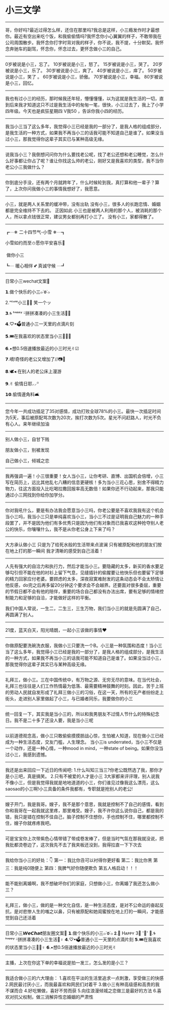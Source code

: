 # 小三文学

***

哥，你好吗?最近过得怎么样，还住在那里吗?我总是这样，小三瘾发作时才最想你。最近有空出来吃个饭，和我偷偷情吗?我怀念你小心翼翼的样子，不敢带我在公司周围散步。我怀念你打字时背对我的样子，你不说，我不提，十分默契。我怀念奔驰车的副驾，怀念你，怀念过去，更怀念做小三的自己。

***

0岁被说是小三，忘了。 10岁被说是小三，怒了。 15岁被说是小三，哭了。 20岁被说是小三，乐了。 30岁被说是小三，爽了。 40岁被说是小三，痒了。 50岁被说是小三，笑了 。 60岁被说是小三，骄傲。 70岁被说是小三，幸福。 80岁被说是小三，回忆。

***

我也有过小三的经历，那时候我还年轻，懵懂懂懂，以为这就是我生活的一切，直到后来我才知道这只不过是我生活中的匆匆一笔，很快，小三过去了，我上了小学四年级。今天也是疯狂星期四 V我50 ，告诉你我小四的经历。

***

我当小三当了这么多年，我觉得小三已经是我的一部分了，是我人格的组成部分，是我生活的一种方式，如果我不再当小三的话我可能不知道自己是谁了。如果没当过小三，那我觉得你这辈子其实已与某种高级无缘。

***

说我当小三？我倒想问问你为什么要找老公呢，找了老公还想和老公睡觉，怎么什么好事都让你占了呢？谁让你找这么帅的老公，刚好又是我喜欢的类型，我不当你老公小三我做什么？

***

你到底分手没，还有两个月就跨年了，什么时候轮到我，真打算和他一辈子？算了，上次你问我做小三的事情我想好了，我愿意。

***

小三，就是两人关系里的缓冲带，没有出轨 没有小三，很多人的长跑恋情、婚姻都是完全维持不下去的。 正因如此 小三也是被两人利用的那个人，被消耗的那个人，所以拿点钱很正常，建议男女都别再打小三了。 没有小三，家都得散了。

***

┏┈❄ 二十四节气-小雪 ❄┈┓

小雪如约而至⛄愿你平安喜乐🍥

​                做你小三

┗┈ 暖心相伴 💕 真诚守候 ┈┛

***

日常小三wechat文案🏪

𝟭.做个快乐的小三๐˙Ⱉ˙๐

2.“ᶜᵘᵗᵉ小三🧏🏻 笑一个ッ

𝟯.🌀 ʰᵃᵖᵖʸ ᵕ̈拼拼凑凑的小三生活💁‍♀️

𝟰.♡•🗳普通小三一天里的点滴片刻

𝟱.🎟在我喜欢的状态里当小三🙇🏻‍♀️

𝟲.▪想0.5倍速播放最近的小三时光✌︎☑

𝟳.嘀!奇怪的老公又增加了//📷🌷

𝟴.🕊◂ 在别人的老公床上漫游

𝟵.✌︎ 偷情日耶⸝⸝꙳

𝟭𝟬.偷情邊角料🛋

***

您今年一共成功插足了35对感情，成功打败全球78%的小三。最快一次插足时间为5天，事后被原配骂次数为20次，挨打次数为5次。星光不问赶路人，时光不负有心人。来年继续加油 

***

别人做小三，自甘下贱

朋友做小三，别被发现

自己做小三，倾城之恋

***

我再强调一遍！小三很重要！女人当小三，让你考研、直博、出国机会倍增，小三写在简历上，远比其他乱七八糟的信息更硬核！多为当小三花心思，别舍不得精力物力，往这方面投入比吃喝拉撒回报率高无数倍！如果你还不行动起来，那我只能通过小三网找到你给你加学分。

***

你对我吼什么，要是有办法我会愿意当小三吗，你老公要是不喜欢我我有这个机会当小三吗，我当小三只是单纯喜欢当小三，当小三不过是证明我自己魅力的一种手段罢了，并不是因为他们有多优秀只是因为他们有对象而已我喜欢这种抢夺别人老公的快乐，你嚷嚷什么，我不是从你老公身上下来了吗？

***

大方承认做小三 只是为了给死水般的生活带来点波澜 只有被原配和他的朋友们按在地上打的那一瞬间 我才清晰的感受到自己活着！

***

人先有强大的自洽力和执行力，然后才能当小三。要隐藏的太多，新买的香水要足够勾引但不能在他的衬衫上留下气息，见缝插针的偷腥要让他快乐但也要留下足够的精力回家应付老婆。要顾虑的太多，深夜寂寞难耐发的这条动态会不会太矫情让他反感，do完之后再多留20分钟这个要求会不会越界。还要面对很多委屈，重要的节假日都不会有他的陪伴，重要的场合自己都没有办法出席，要有足够的情绪控制能力和足够的自洽，才能做好这样的平衡。



我们中国人常说，一生二，二生三，三生万物，我们当小三的就是先圆满了自己，再圆满了别人。

***

21度，蓝天白天，阳光晴朗，一起小三该做的事情❤️

***

你做原配要洗碗洗衣服，我做小三只要洗一个B。小三是一种氛围和态度！当小三当了这么多年，我觉得小三已经是我的一部分了，是我人格的组成部分，是我生活的一种方式，如果我不再当小三的话我可能不知道自己是谁了。如果没当过小三，那我觉得你这辈子其实已与某种高级无缘。

***

礼拜三，做小三。三在中国传统中，有万物之源、无穷无尽的意味。在当代社会，礼拜三也往往是人们工作热情最为低落、最需要精神鼓舞的时刻。因此，苦于上班的劳动人民就自发形成了礼拜三做小三的习俗，在这一天，所有的无产者纷纷走上街头，走进别人家里做起了小三，与已婚者同乐，我要做你的小三

***

统一回复一下，其实我是当小三的，所以和我男朋友不过情人节什么的特殊纪念日。我不是二十多了还没人要，我是当小三呢

***

以前道德观念高，做小三只敢偷偷摸摸胆战心惊，生怕被人知道，现在做小三已经成为一种生活态度，交友门槛，人生理念。 当小三is underrated，当小三不仅是一个动作，还是一种心情，一种mood in mind，一种state of being。如果你没当过小三，我感到遗憾。

***

我还是出来回应一下近日的传闻吧: 1.什么叫知三当三?你老公既然选了我，那你才是小三吧，真是搞笑。 2.只有不被爱的人才是小三 3大家都来评评理，别人说我不像小三，但是我觉得我就是地地道道的小三，你们谁见过像我这么漂亮，这么saosao的小三啊!小三具备的条件我都有，专职就是抢别人的老公!

***

嫂子开门，我是我哥。嫂子，我不是那个意思，我就是控制不了自己的感情，看到你和我哥在一起我就这里疼，那里难受。嫂子，我不许你这么说你自己，都是我的错，我只是错在控制不佳自己，脑子控制不住想你，手也控制不住，哪里都控制不住，嫂子你就疼疼我吧。

***

可是宝宝你上次带紫色心情带错了带成卷发棒了，但是当时气氛在那我就没说，把我批都烫卷边了，这次我先不去了我夹板还没到，我得拉直一下下次去

***

我给你当小三的好处：👇 第一：我比你丑可以衬得你更好看 第二：我比你黑 第三：我是纯0随便上 第四：我脾气好你随便欺负 第五人格启动！！！

***

能不能别离婚啊，我不想破坏你们的家庭，只想做小三，你离婚了我还怎么做小三？

***

礼拜三，做小三，做的是一种文化自信，是一种生活态度，是对不公命运的奋起反抗，是对悲惨人生的嗤之以鼻，只有被原配和她闺蜜按在地上打的一瞬间，才能感觉到自己还活着

***

日常小三𝙒𝙚𝘾𝙝𝙖𝙩朋友圈文案🏪 𝟭.做个快乐的小三๐˙Ⱉ˙๐ 𝟮.🍮 Hᴀᴘᴘʏ 3⃣ '◡' 𝟯.🌀 ʰᵃᵖᵖʸ ᵕ̈拼拼凑凑的小三生活💁♀ 𝟰.♡•🗳普通小三一天里的点滴片刻 𝟱.🎟在我喜欢的状态里当小三🙇🏻♀ 𝟲.▪想0.5倍速播放最近的小三时光✌︎

***

主播，上次在你这下单的幸福说是拍一发三，怎么发的是小三？

***

我适合做小三的六大理由： 1.喜欢在平淡的生活里追求一点刺激，享受做三的快感 2.网民最讨厌小三，而我最喜欢和网民们对着干 3.做小三有种高级感和高贵的我不谋而合 4.好吃懒做，喜好不劳而获 5.向往浪漫倾城之恋做三是最好的方法 6.喜欢对抗父权制，做三消解异性恋婚姻的严肃性

***



